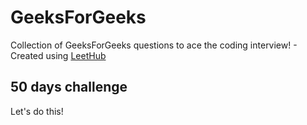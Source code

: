 # GeeksForGeeks
Collection of GeeksForGeeks questions to ace the coding interview! - Created using [LeetHub](https://github.com/QasimWani/LeetHub)

## 50 days challenge

Let's do this!
